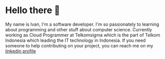 # Hello there 👋

My name is Ivan, I'm a software developer. I'm so passionately to learning about programming and other stuff about computer science. Currently working as Cloud Programmer at Telkomsigma which is the part of Telkom Indonesia which leading the IT technology in Indonesia. If you need someone to help contributing on your project, you can reach me on my <a href="https://www.linkedin.com/in/muhammad-ivan/">linkedin profile</a>

<!-- - 👋 Hi, I’m @ivanfadillahh
- 👀 I’m interested in web developing and freelancing
- 🌱 I’m currently learning Python and Javascript
- 💞️ I’m looking to collaborate on Middle to Big project
- 📫 You can reach me on ivanfadillah271@gmail.com -->

<!---
ivanfadillahh/ivanfadillahh is a ✨ special ✨ repository because its `README.md` (this file) appears on your GitHub profile.
You can click the Preview link to take a look at your changes.
--->
